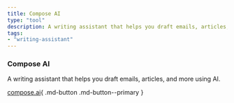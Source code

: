 ```yaml
---
title: Compose AI
type: "tool"
description: A writing assistant that helps you draft emails, articles, and more using AI.
tags:
- "writing-assistant"
---
```


### Compose AI

A writing assistant that helps you draft emails, articles, and more using AI.

[compose.ai](https://compose.ai/){ .md-button .md-button--primary } 
